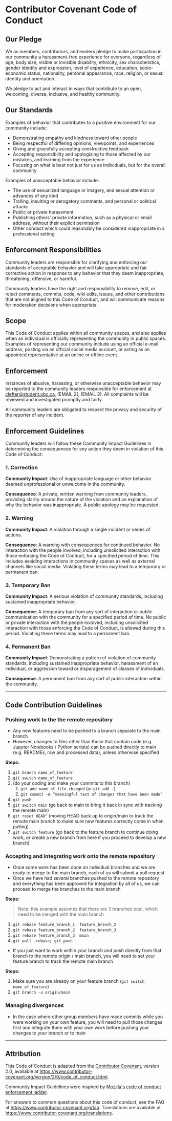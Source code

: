 # Contributor Covenant Code of Conduct

## Our Pledge

We as members, contributors, and leaders pledge to make participation in our
community a harassment-free experience for everyone, regardless of age, body
size, visible or invisible disability, ethnicity, sex characteristics, gender
identity and expression, level of experience, education, socio-economic status,
nationality, personal appearance, race, religion, or sexual identity
and orientation.

We pledge to act and interact in ways that contribute to an open, welcoming,
diverse, inclusive, and healthy community.

## Our Standards

Examples of behavior that contributes to a positive environment for our
community include:

* Demonstrating empathy and kindness toward other people
* Being respectful of differing opinions, viewpoints, and experiences
* Giving and gracefully accepting constructive feedback
* Accepting responsibility and apologizing to those affected by our mistakes,
  and learning from the experience
* Focusing on what is best not just for us as individuals, but for the
  overall community

Examples of unacceptable behavior include:

* The use of sexualized language or imagery, and sexual attention or
  advances of any kind
* Trolling, insulting or derogatory comments, and personal or political attacks
* Public or private harassment
* Publishing others' private information, such as a physical or email
  address, without their explicit permission
* Other conduct which could reasonably be considered inappropriate in a
  professional setting

## Enforcement Responsibilities

Community leaders are responsible for clarifying and enforcing our standards of
acceptable behavior and will take appropriate and fair corrective action in
response to any behavior that they deem inappropriate, threatening, offensive,
or harmful.

Community leaders have the right and responsibility to remove, edit, or reject
comments, commits, code, wiki edits, issues, and other contributions that are
not aligned to this Code of Conduct, and will communicate reasons for moderation
decisions when appropriate.

## Scope

This Code of Conduct applies within all community spaces, and also applies when
an individual is officially representing the community in public spaces.
Examples of representing our community include using an official e-mail address,
posting via an official social media account, or acting as an appointed
representative at an online or offline event.

## Enforcement

Instances of abusive, harassing, or otherwise unacceptable behavior may be
reported to the community leaders responsible for enforcement at
clefter@student.ubc.ca, [EMAIL 2], [EMAIL 3].
All complaints will be reviewed and investigated promptly and fairly.

All community leaders are obligated to respect the privacy and security of the
reporter of any incident.

## Enforcement Guidelines

Community leaders will follow these Community Impact Guidelines in determining
the consequences for any action they deem in violation of this Code of Conduct:

### 1. Correction

**Community Impact**: Use of inappropriate language or other behavior deemed
unprofessional or unwelcome in the community.

**Consequence**: A private, written warning from community leaders, providing
clarity around the nature of the violation and an explanation of why the
behavior was inappropriate. A public apology may be requested.

### 2. Warning

**Community Impact**: A violation through a single incident or series
of actions.

**Consequence**: A warning with consequences for continued behavior. No
interaction with the people involved, including unsolicited interaction with
those enforcing the Code of Conduct, for a specified period of time. This
includes avoiding interactions in community spaces as well as external channels
like social media. Violating these terms may lead to a temporary or
permanent ban.

### 3. Temporary Ban

**Community Impact**: A serious violation of community standards, including
sustained inappropriate behavior.

**Consequence**: A temporary ban from any sort of interaction or public
communication with the community for a specified period of time. No public or
private interaction with the people involved, including unsolicited interaction
with those enforcing the Code of Conduct, is allowed during this period.
Violating these terms may lead to a permanent ban.

### 4. Permanent Ban

**Community Impact**: Demonstrating a pattern of violation of community
standards, including sustained inappropriate behavior,  harassment of an
individual, or aggression toward or disparagement of classes of individuals.

**Consequence**: A permanent ban from any sort of public interaction within
the community.

---

## Code Contribution Guidelines

### Pushing work to the the remote repository

- Any new features need to be pushed to a branch separate to the main branch
- However, changes to files other than those that contain code (e.g. Jupyter Notebooks / Python scripts) can be pushed directly to main (e.g. READMEs, raw and processed data), unless otherwise specified

**Steps:**

1. `git branch name_of_feature`
2. `git switch name_of_feature`
3. (do your coding and make your commits to this branch)
    1. `git add name_of_file_changed` (or `git add .`)
    2. `git commit -m “meaningful text of changes that have been made”`
4. `git push`
5. `git switch main` (go back to main to bring it back in sync with tracking the remote main)
6. `git reset HEAD^` (moving HEAD back up to origin/main to track the remote main branch to make sure new features correctly come in when pulling)
7. `git switch feature` (go back to the feature branch to continue doing work, or create a new branch from here if you proceed to develop a new branch)

### Accepting and integrating work onto the remote repository

- Once some work has been done on individual branches and we are ready to merge to the main branch, each of us will submit a pull request
- Once we have had several branches pushed to the remote repository and everything has been approved for integration by all of us, we can proceed to merge the branches to the main branch

**Steps:**

> Note: this example assumes that there are 3 branches total, which need to be merged with the main branch

1. `git rebase feature_branch_1  feature_branch_2`
2. `git rebase feature_branch_2  feature_branch_3`
3. `git rebase feature_branch_3  main`
4. `git pull —rebase; git push`

- If you just want to work within your branch and push directly from that branch to the remote origin / main branch, you will need to set your feature branch to track the remote main branch

**Steps:**

1. Make sure you are already on your feature branch (`git switch name_of_feature`)
2. `git branch -u origin/main`

### Managing divergences

- In the case where other group members have made commits while you were working on your own feature, you will need to pull those changes first and integrate them with your own work before pushing your changes to your branch or to main

---

## Attribution

This Code of Conduct is adapted from the [Contributor Covenant][homepage],
version 2.0, available at
https://www.contributor-covenant.org/version/2/0/code_of_conduct.html.

Community Impact Guidelines were inspired by [Mozilla's code of conduct
enforcement ladder](https://github.com/mozilla/diversity).

[homepage]: https://www.contributor-covenant.org

For answers to common questions about this code of conduct, see the FAQ at
https://www.contributor-covenant.org/faq. Translations are available at
https://www.contributor-covenant.org/translations.
